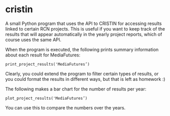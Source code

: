 # cristin

A small Python program that uses the API to CRISTIN for accessing
results linked to certain RCN projects.
This is useful if you want to keep track of the results that will
appear automatically in the yearly project reports, which of
course uses the same API.

When the program is executed, the following prints summary
information about each result for MediaFutures:

```print_project_results('MediaFutures’)```

Clearly, you could extend the program to filter certain types
of results, or you could format the results in different ways,
but that is left as homework :)

The following makes a bar chart for the number of results per year:

```plot_project_results('MediaFutures’)```

You can use this to compare the numbers over the years.
